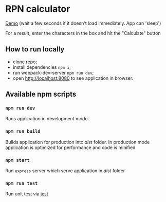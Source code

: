 # RPN calculator

[Demo](https://calc-rpn.herokuapp.com/) (wait a few seconds if it doesn't load immediately. App can 'sleep')

For a result, enter the characters in the box and hit the "Calculate" button

## How to run locally

- clone repo;
- install dependencies `npm i`;
- run webpack-dev-server `npm run dev`;
- open [http://localhost:8080](http://localhost:8080) to see application in browser.

## Available npm scripts

### `npm run dev`

Runs application in development mode.

### `npm run build`

Builds application for production into _dist_ folder. In production mode application is optimized for performance and code is minified

### `npm start`

Run `express` server which serve application in _dist_ folder

### `npm run test`

Run unit test via [jest](https://jestjs.io/)
